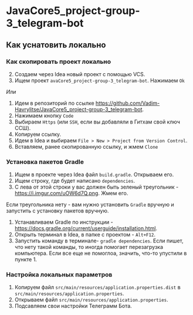 # JavaCore5_project-group-3_telegram-bot
## Как уснатовить локально
### Как скопировать проект локально
2. Создаем через Idea новый проект с помощью VCS. 
3. Ищем проект `avaCore5_project-group-3_telegram-bot`. Нажимаем `Ok`

*Или*
1. Идем в репозиторий по ссылке https://github.com/Vadim-Havrylitse/JavaCore5_project-group-3_telegram-bot.
2. Нажимаем кнопку `Code`
3. Выбираем `Https` (или `SSH`, если вы добавляли в Гитхам свой ключ ССШ).
4. Копируем ссылку.
5. Идем в Idea и выбираем `File > New > Project from Version Control`.
6. Вставляем, ранее скопированную ссылку, и жмем `Clone`

### Установка пакетов Gradle
1. Ищем в проекте через Idea файл `build.gradle`. Открываем его.
2. Ищем строку, где будет написано `dependencies`.
3. С лева от этой строки у вас должен быть зеленый треугольник - https://i.imgur.com/uOW6d7Q.png. Жмем его.

Если треугольника нету - вам нужно установить `Gradle` вручную и запустить с установку пакетов вручную.
1. Устанавливаем Gradle по инструкции - https://docs.gradle.org/current/userguide/installation.html.
2. Открыть терминал в Idea, в папке с проектом - `Alt+F12`.
3. Запустить команду в терминале- `gradle dependencies`. Если пишет, что нету такой команды, то иногда помогает перезагрузка компьютера. Если все еще не помоглоа, значить, что-то упустили в пункте 1.

### Настройка локальных параметров
1. Копируем файл `src/main/resources/application.properties.dist` в `src/main/resources/application.properties`.
2. Открываем файл `src/main/resources/application.properties`.
3. Подсавляем свои настройки Телеграмм Бота.

